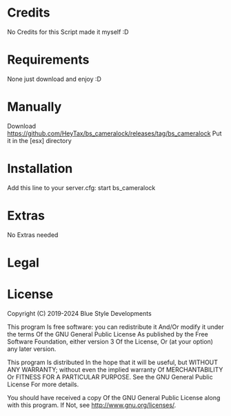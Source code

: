 # Credits
No Credits for this Script made it myself :D

# Requirements
None just download and enjoy :D
# Manually
Download https://github.com/HeyTax/bs_cameralock/releases/tag/bs_cameralock
Put it in the [esx] directory
# Installation
Add this line to your server.cfg:
start bs_cameralock
# Extras
No Extras needed
# Legal
# License
Copyright (C) 2019-2024 Blue Style Developments

This program Is free software: you can redistribute it And/Or modify it under the terms Of the GNU General Public License As published by the Free Software Foundation, either version 3 Of the License, Or (at your option) any later version.

This program Is distributed In the hope that it will be useful, but WITHOUT ANY WARRANTY; without even the implied warranty Of MERCHANTABILITY Or FITNESS FOR A PARTICULAR PURPOSE. See the GNU General Public License For more details.

You should have received a copy Of the GNU General Public License along with this program. If Not, see http://www.gnu.org/licenses/.
